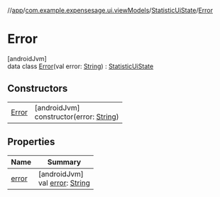 //[app](../../../../index.md)/[com.example.expensesage.ui.viewModels](../../index.md)/[StatisticUiState](../index.md)/[Error](index.md)

# Error

[androidJvm]\
data class [Error](index.md)(val error: [String](https://kotlinlang.org/api/latest/jvm/stdlib/kotlin/-string/index.html)) : [StatisticUiState](../index.md)

## Constructors

| | |
|---|---|
| [Error](-error.md) | [androidJvm]<br>constructor(error: [String](https://kotlinlang.org/api/latest/jvm/stdlib/kotlin/-string/index.html)) |

## Properties

| Name | Summary |
|---|---|
| [error](error.md) | [androidJvm]<br>val [error](error.md): [String](https://kotlinlang.org/api/latest/jvm/stdlib/kotlin/-string/index.html) |

